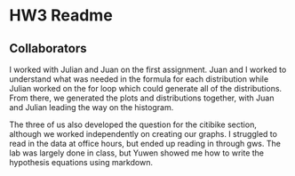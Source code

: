 
# HW3 Readme

## Collaborators

I worked with Julian and Juan on the first assignment. Juan and I worked to understand what was needed in the formula for each distribution while Julian worked on the for loop which could generate all of the distributions. From there, we generated the plots and distributions together, with Juan and Julian leading the way on the histogram.

The three of us also developed the question for the citibike section, although we worked independently on creating our graphs. I struggled to read in the data at office hours, but ended up reading in through gws. The lab was largely done in class, but Yuwen showed me how to write the hypothesis equations using markdown. 
